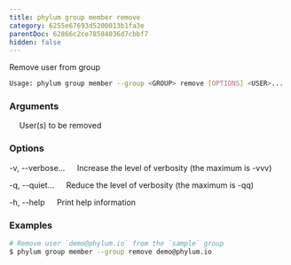 ```yaml
---
title: phylum group member remove
category: 6255e67693d5200013b1fa3e
parentDoc: 62866c2ce78584036d7cbbf7
hidden: false
---
```


Remove user from group

```sh
Usage: phylum group member --group <GROUP> remove [OPTIONS] <USER>...
```

### Arguments

<USER>
&emsp; User(s) to be removed

### Options

-v, --verbose...
&emsp; Increase the level of verbosity (the maximum is -vvv)

-q, --quiet...
&emsp; Reduce the level of verbosity (the maximum is -qq)

-h, --help
&emsp; Print help information

### Examples

```sh
# Remove user `demo@phylum.io` from the `sample` group
$ phylum group member --group remove demo@phylum.io
```
